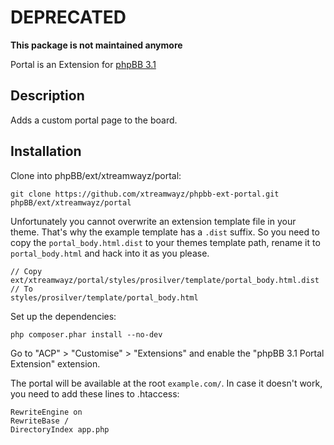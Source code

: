 # DEPRECATED

**This package is not maintained anymore**

Portal is an Extension for [phpBB 3.1](https://www.phpbb.com/)

## Description

Adds a custom portal page to the board.

## Installation

Clone into phpBB/ext/xtreamwayz/portal:

    git clone https://github.com/xtreamwayz/phpbb-ext-portal.git phpBB/ext/xtreamwayz/portal

Unfortunately you cannot overwrite an extension template file in your theme. That's why the example template has a `.dist` suffix. So you need to copy the `portal_body.html.dist` to your themes template path, rename it to `portal_body.html` and hack into it as you please.

    // Copy
    ext/xtreamwayz/portal/styles/prosilver/template/portal_body.html.dist
    // To
    styles/prosilver/template/portal_body.html

Set up the dependencies:

    php composer.phar install --no-dev

Go to "ACP" > "Customise" > "Extensions" and enable the "phpBB 3.1 Portal Extension" extension.

The portal will be available at the root `example.com/`. In case it doesn't work, you need to add these lines to .htaccess:

    RewriteEngine on
    RewriteBase /
    DirectoryIndex app.php
